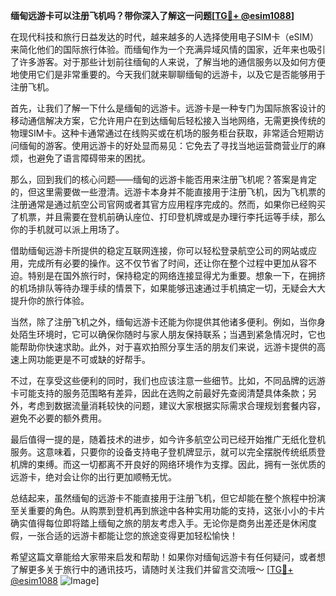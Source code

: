 **缅甸远游卡可以注册飞机吗？带你深入了解这一问题[[TG💪+ @esim1088](https://t.me/s/esim1088)]**

在现代科技和旅行日益发达的时代，越来越多的人选择使用电子SIM卡（eSIM）来简化他们的国际旅行体验。而缅甸作为一个充满异域风情的国家，近年来也吸引了许多游客。对于那些计划前往缅甸的人来说，了解当地的通信服务以及如何方便地使用它们是非常重要的。今天我们就来聊聊缅甸的远游卡，以及它是否能够用于注册飞机。

首先，让我们了解一下什么是缅甸的远游卡。远游卡是一种专门为国际旅客设计的移动通信解决方案，它允许用户在到达缅甸后轻松接入当地网络，无需更换传统的物理SIM卡。这种卡通常通过在线购买或在机场的服务柜台获取，非常适合短期访问缅甸的游客。使用远游卡的好处显而易见：它免去了寻找当地运营商营业厅的麻烦，也避免了语言障碍带来的困扰。

那么，回到我们的核心问题——缅甸的远游卡能否用来注册飞机呢？答案是肯定的，但这里需要做一些澄清。远游卡本身并不能直接用于注册飞机，因为飞机票的注册通常是通过航空公司官网或者其官方应用程序完成的。然而，如果你已经购买了机票，并且需要在登机前确认座位、打印登机牌或是办理行李托运等手续，那么你的手机就可以派上用场了。

借助缅甸远游卡所提供的稳定互联网连接，你可以轻松登录航空公司的网站或应用，完成所有必要的操作。这不仅节省了时间，还让你在整个过程中更加从容不迫。特别是在国外旅行时，保持稳定的网络连接显得尤为重要。想象一下，在拥挤的机场排队等待办理手续的情景下，如果能够迅速通过手机搞定一切，无疑会大大提升你的旅行体验。

当然，除了注册飞机之外，缅甸远游卡还能为你提供其他诸多便利。例如，当你身处陌生环境时，它可以确保你随时与家人朋友保持联系；当遇到紧急情况时，它也能帮助你快速求助。此外，对于喜欢拍照分享生活的朋友们来说，远游卡提供的高速上网功能更是不可或缺的好帮手。

不过，在享受这些便利的同时，我们也应该注意一些细节。比如，不同品牌的远游卡可能支持的服务范围略有差异，因此在选购之前最好先查阅清楚具体条款；另外，考虑到数据流量消耗较快的问题，建议大家根据实际需求合理规划套餐内容，避免不必要的额外费用。

最后值得一提的是，随着技术的进步，如今许多航空公司已经开始推广无纸化登机服务。这意味着，只要你的设备支持电子登机牌显示，就可以完全摆脱传统纸质登机牌的束缚。而这一切都离不开良好的网络环境作为支撑。因此，拥有一张优质的远游卡，绝对会让你的出行更加顺畅无忧。

总结起来，虽然缅甸的远游卡不能直接用于注册飞机，但它却能在整个旅程中扮演至关重要的角色。从购票到登机再到旅途中各种实用功能的支持，这张小小的卡片确实值得每位即将踏上缅甸之旅的朋友考虑入手。无论你是商务出差还是休闲度假，一张合适的远游卡都能让您的旅途变得更加轻松愉快！

希望这篇文章能给大家带来启发和帮助！如果你对缅甸远游卡有任何疑问，或者想了解更多关于旅行中的通讯技巧，请随时关注我们并留言交流哦～ [[TG💪+ @esim1088](https://t.me/s/esim1088) ![Image](https://i.postimg.cc/4NQfJmqS/Snipaste-2025-05-13-00-14-12.png)]